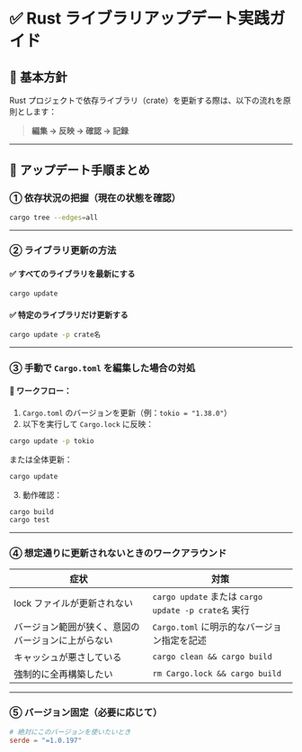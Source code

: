 # ✅ Rust ライブラリアップデート実践ガイド

## 🔰 基本方針

Rust プロジェクトで依存ライブラリ（crate）を更新する際は、以下の流れを原則とします：

> **編集 → 反映 → 確認 → 記録**

---

## 🧭 アップデート手順まとめ

### ① 依存状況の把握（現在の状態を確認）

```bash
cargo tree --edges=all
```

---

### ② ライブラリ更新の方法

#### ✅ すべてのライブラリを最新にする

```bash
cargo update
```

#### ✅ 特定のライブラリだけ更新する

```bash
cargo update -p crate名
```

---

### ③ 手動で `Cargo.toml` を編集した場合の対処

#### 🔁 ワークフロー：

1. `Cargo.toml` のバージョンを更新（例：`tokio = "1.38.0"`）
2. 以下を実行して `Cargo.lock` に反映：

```bash
cargo update -p tokio
```

または全体更新：

```bash
cargo update
```

3. 動作確認：

```bash
cargo build
cargo test
```

---

### ④ 想定通りに更新されないときのワークアラウンド

| 症状                                               | 対策                                                 |
| -------------------------------------------------- | ---------------------------------------------------- |
| lock ファイルが更新されない                        | `cargo update` または `cargo update -p crate名` 実行 |
| バージョン範囲が狭く、意図のバージョンに上がらない | `Cargo.toml` に明示的なバージョン指定を記述          |
| キャッシュが悪さしている                           | `cargo clean && cargo build`                         |
| 強制的に全再構築したい                             | `rm Cargo.lock && cargo build`                       |

---

### ⑤ バージョン固定（必要に応じて）

```toml
# 絶対にこのバージョンを使いたいとき
serde = "=1.0.197"
```
